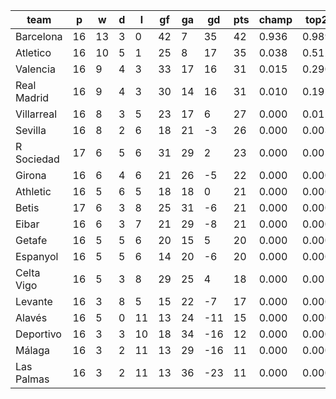 |    team     | p  | w  | d | l  | gf | ga | gd  | pts | champ | top2  | top3  | top4  |  5-7  | bot4  | bot3  | bot2  |
|-------------|----|----|---|----|----|----|-----|-----|-------|-------|-------|-------|-------|-------|-------|-------|
| Barcelona   | 16 | 13 | 3 |  0 | 42 |  7 |  35 |  42 | 0.936 | 0.989 | 0.998 | 1.000 | 0.000 | 0.000 | 0.000 | 0.000|
| Atletico    | 16 | 10 | 5 |  1 | 25 |  8 |  17 |  35 | 0.038 | 0.512 | 0.810 | 0.956 | 0.043 | 0.000 | 0.000 | 0.000|
| Valencia    | 16 |  9 | 4 |  3 | 33 | 17 |  16 |  31 | 0.015 | 0.290 | 0.629 | 0.887 | 0.107 | 0.000 | 0.000 | 0.000|
| Real Madrid | 16 |  9 | 4 |  3 | 30 | 14 |  16 |  31 | 0.010 | 0.192 | 0.470 | 0.807 | 0.178 | 0.000 | 0.000 | 0.000|
| Villarreal  | 16 |  8 | 3 |  5 | 23 | 17 |   6 |  27 | 0.000 | 0.011 | 0.056 | 0.179 | 0.594 | 0.002 | 0.000 | 0.000|
| Sevilla     | 16 |  8 | 2 |  6 | 18 | 21 |  -3 |  26 | 0.000 | 0.003 | 0.018 | 0.069 | 0.466 | 0.010 | 0.003 | 0.000|
| R Sociedad  | 17 |  6 | 5 |  6 | 31 | 29 |   2 |  23 | 0.000 | 0.001 | 0.002 | 0.014 | 0.238 | 0.046 | 0.017 | 0.005|
| Girona      | 16 |  6 | 4 |  6 | 21 | 26 |  -5 |  22 | 0.000 | 0.000 | 0.002 | 0.012 | 0.179 | 0.067 | 0.028 | 0.008|
| Athletic    | 16 |  5 | 6 |  5 | 18 | 18 |   0 |  21 | 0.000 | 0.000 | 0.003 | 0.016 | 0.235 | 0.045 | 0.017 | 0.004|
| Betis       | 17 |  6 | 3 |  8 | 25 | 31 |  -6 |  21 | 0.000 | 0.000 | 0.001 | 0.005 | 0.113 | 0.117 | 0.049 | 0.017|
| Eibar       | 16 |  6 | 3 |  7 | 21 | 29 |  -8 |  21 | 0.000 | 0.000 | 0.001 | 0.006 | 0.120 | 0.122 | 0.058 | 0.019|
| Getafe      | 16 |  5 | 5 |  6 | 20 | 15 |   5 |  20 | 0.000 | 0.000 | 0.002 | 0.010 | 0.198 | 0.065 | 0.024 | 0.008|
| Espanyol    | 16 |  5 | 5 |  6 | 14 | 20 |  -6 |  20 | 0.000 | 0.000 | 0.001 | 0.006 | 0.148 | 0.088 | 0.037 | 0.013|
| Celta Vigo  | 16 |  5 | 3 |  8 | 29 | 25 |   4 |  18 | 0.000 | 0.001 | 0.007 | 0.031 | 0.328 | 0.029 | 0.011 | 0.004|
| Levante     | 16 |  3 | 8 |  5 | 15 | 22 |  -7 |  17 | 0.000 | 0.000 | 0.000 | 0.001 | 0.033 | 0.337 | 0.179 | 0.076|
| Alavés      | 16 |  5 | 0 | 11 | 13 | 24 | -11 |  15 | 0.000 | 0.000 | 0.000 | 0.000 | 0.018 | 0.444 | 0.257 | 0.114|
| Deportivo   | 16 |  3 | 3 | 10 | 18 | 34 | -16 |  12 | 0.000 | 0.000 | 0.000 | 0.000 | 0.001 | 0.866 | 0.753 | 0.541|
| Málaga      | 16 |  3 | 2 | 11 | 13 | 29 | -16 |  11 | 0.000 | 0.000 | 0.000 | 0.000 | 0.001 | 0.883 | 0.784 | 0.599|
| Las Palmas  | 16 |  3 | 2 | 11 | 13 | 36 | -23 |  11 | 0.000 | 0.000 | 0.000 | 0.000 | 0.000 | 0.879 | 0.782 | 0.591|
